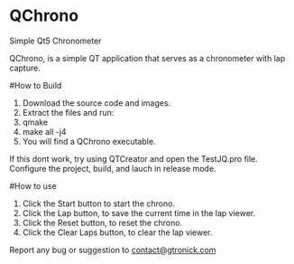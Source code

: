 # QChrono
Simple Qt5 Chronometer

QChrono, is a simple QT application that serves as a chronometer with lap capture. 

#How to Build

1. Download the source code and images.
2. Extract the files and run:
3. qmake
4. make all -j4
5. You will find a QChrono executable.

If this dont work, try using QTCreator and open the TestJQ.pro file. Configure the project, build, and lauch in release mode.

#How to use

1. Click the Start button to start the chrono.
2. Click the Lap button, to save the current time in the lap viewer.
3. Click the Reset button, to reset the chrono.
4. Click the Clear Laps button, to clear the lap viewer.

Report any bug or suggestion to contact@gtronick.com
